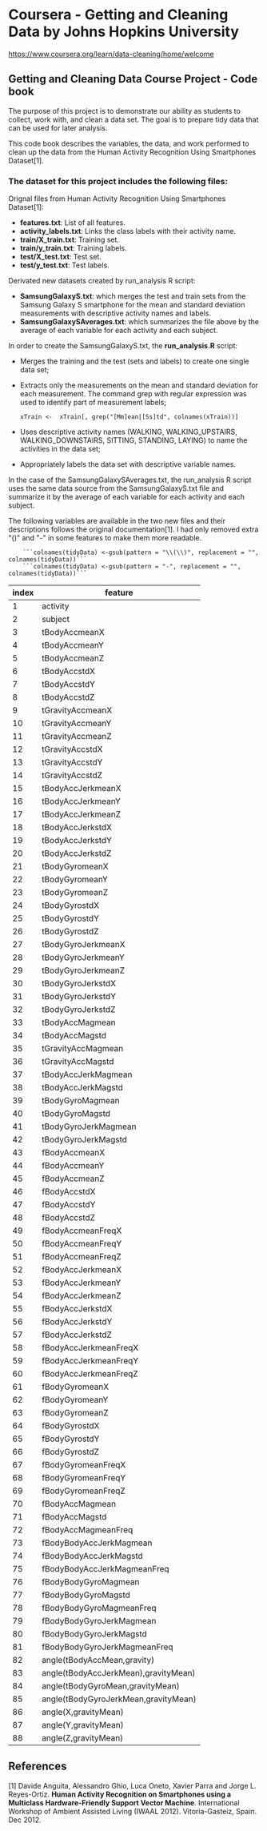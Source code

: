 # Coursera - Getting and Cleaning Data by Johns Hopkins University
<https://www.coursera.org/learn/data-cleaning/home/welcome>

## Getting and Cleaning Data Course Project - Code book

The purpose of this project is to demonstrate our ability as students to collect, work with, and clean a data set. The goal is to prepare tidy data that can be used for later analysis.

This code book describes the variables, the data, and work performed to clean up the data from the Human Activity Recognition Using Smartphones Dataset[1].


### The dataset for this project includes the following files:
Orignal files from Human Activity Recognition Using Smartphones Dataset[1]:
- **features.txt**: List of all features.
- **activity_labels.txt**: Links the class labels with their activity name.
- **train/X_train.txt**: Training set.
- **train/y_train.txt**: Training labels.
- **test/X_test.txt**: Test set.
- **test/y_test.txt**: Test labels.

Derivated new datasets created by run_analysis R script:
- **SamsungGalaxyS.txt**: which merges the test and train sets from the Samsung Galaxy S smartphone for the mean and standard deviation measurements with descriptive activity names and labels.
- **SamsungGalaxySAverages.txt**: which summarizes the file above by the average of each variable for each activity and each subject.

In order to create the SamsungGalaxyS.txt, the **run_analysis.R** script:
- Merges the training and the test (sets and labels) to create one single data set;
- Extracts only the measurements on the mean and standard deviation for each measurement. The command grep with regular expression was used to identify part of measurement labels;

     ```xTrain <-  xTrain[, grep("[Mm]ean|[Ss]td", colnames(xTrain))]```
        
- Uses descriptive activity names (WALKING, WALKING_UPSTAIRS, WALKING_DOWNSTAIRS, SITTING, STANDING, LAYING) to name the activities in the data set;
- Appropriately labels the data set with descriptive variable names.

In the case of the SamsungGalaxySAverages.txt, the run_analysis R script uses the same data source from the SamsungGalaxyS.txt file and summarize it by the average of each variable for each activity and each subject.


The following variables are available in the two new files and their descriptions follows the original documentation[1]. I had only removed extra "()" and "-" in some features to make them more readable.

        ```colnames(tidyData) <-gsub(pattern = "\\(\\)", replacement = "", colnames(tidyData))```
        ```colnames(tidyData) <-gsub(pattern = "-", replacement = "", colnames(tidyData))```

|index|feature|
|---|---|
|1|activity|
|2|subject|
|3|tBodyAccmeanX|
|4|tBodyAccmeanY|
|5|tBodyAccmeanZ|
|6|tBodyAccstdX|
|7|tBodyAccstdY|
|8|tBodyAccstdZ|
|9|tGravityAccmeanX|
|10|tGravityAccmeanY|
|11|tGravityAccmeanZ|
|12|tGravityAccstdX|
|13|tGravityAccstdY|
|14|tGravityAccstdZ|
|15|tBodyAccJerkmeanX|
|16|tBodyAccJerkmeanY|
|17|tBodyAccJerkmeanZ|
|18|tBodyAccJerkstdX|
|19|tBodyAccJerkstdY|
|20|tBodyAccJerkstdZ|
|21|tBodyGyromeanX|
|22|tBodyGyromeanY|
|23|tBodyGyromeanZ|
|24|tBodyGyrostdX|
|25|tBodyGyrostdY|
|26|tBodyGyrostdZ|
|27|tBodyGyroJerkmeanX|
|28|tBodyGyroJerkmeanY|
|29|tBodyGyroJerkmeanZ|
|30|tBodyGyroJerkstdX|
|31|tBodyGyroJerkstdY|
|32|tBodyGyroJerkstdZ|
|33|tBodyAccMagmean|
|34|tBodyAccMagstd|
|35|tGravityAccMagmean|
|36|tGravityAccMagstd|
|37|tBodyAccJerkMagmean|
|38|tBodyAccJerkMagstd|
|39|tBodyGyroMagmean|
|40|tBodyGyroMagstd|
|41|tBodyGyroJerkMagmean|
|42|tBodyGyroJerkMagstd|
|43|fBodyAccmeanX|
|44|fBodyAccmeanY|
|45|fBodyAccmeanZ|
|46|fBodyAccstdX|
|47|fBodyAccstdY|
|48|fBodyAccstdZ|
|49|fBodyAccmeanFreqX|
|50|fBodyAccmeanFreqY|
|51|fBodyAccmeanFreqZ|
|52|fBodyAccJerkmeanX|
|53|fBodyAccJerkmeanY|
|54|fBodyAccJerkmeanZ|
|55|fBodyAccJerkstdX|
|56|fBodyAccJerkstdY|
|57|fBodyAccJerkstdZ|
|58|fBodyAccJerkmeanFreqX|
|59|fBodyAccJerkmeanFreqY|
|60|fBodyAccJerkmeanFreqZ|
|61|fBodyGyromeanX|
|62|fBodyGyromeanY|
|63|fBodyGyromeanZ|
|64|fBodyGyrostdX|
|65|fBodyGyrostdY|
|66|fBodyGyrostdZ|
|67|fBodyGyromeanFreqX|
|68|fBodyGyromeanFreqY|
|69|fBodyGyromeanFreqZ|
|70|fBodyAccMagmean|
|71|fBodyAccMagstd|
|72|fBodyAccMagmeanFreq|
|73|fBodyBodyAccJerkMagmean|
|74|fBodyBodyAccJerkMagstd|
|75|fBodyBodyAccJerkMagmeanFreq|
|76|fBodyBodyGyroMagmean|
|77|fBodyBodyGyroMagstd|
|78|fBodyBodyGyroMagmeanFreq|
|79|fBodyBodyGyroJerkMagmean|
|80|fBodyBodyGyroJerkMagstd|
|81|fBodyBodyGyroJerkMagmeanFreq|
|82|angle(tBodyAccMean,gravity)|
|83|angle(tBodyAccJerkMean),gravityMean)|
|84|angle(tBodyGyroMean,gravityMean)|
|85|angle(tBodyGyroJerkMean,gravityMean)|
|86|angle(X,gravityMean)|
|87|angle(Y,gravityMean)|
|88|angle(Z,gravityMean)|

## References
[1] Davide Anguita, Alessandro Ghio, Luca Oneto, Xavier Parra and Jorge L. Reyes-Ortiz. **Human Activity Recognition on Smartphones using a Multiclass Hardware-Friendly Support Vector Machine**. International Workshop of Ambient Assisted Living (IWAAL 2012). Vitoria-Gasteiz, Spain. Dec 2012.